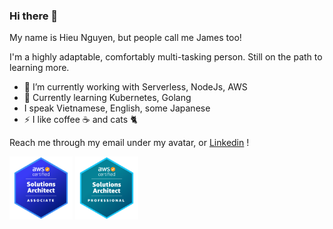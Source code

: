 ### Hi there 👋

My name is Hieu Nguyen, but people call me James too!

I'm a highly adaptable, comfortably multi-tasking person. Still on the path to learning more.

- 🔭 I’m currently working with Serverless, NodeJs, AWS
- 🌱 Currently learning Kubernetes, Golang
- I speak Vietnamese, English, some Japanese
- ⚡ I like coffee ☕️ and cats 🐈

Reach me through my email under my avatar, or [Linkedin](https://www.linkedin.com/in/hieunguyen245/) !

<a href="https://www.credly.com/badges/3c6a79e7-23af-4cc4-8927-dfc3bd267f9c/public_url"><img src="aws-certified-solutions-architect-associate.png" width="20%" alt="AWS Certified Solutions Architect – Associate" /></a>
<a href="https://www.credly.com/badges/8a44cb38-02ed-453a-82d3-6fbbdcaa6e20/public_url"><img src="aws-certified-solutions-architect-professional.png" width="20%" alt="AWS Certified Solutions Architect – Professional" /></a>
